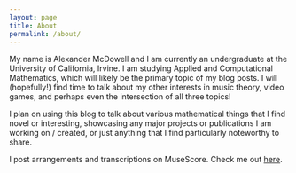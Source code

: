 ```yaml
---
layout: page
title: About
permalink: /about/
---
```

My name is Alexander McDowell and I am currently an undergraduate at the University of California, Irvine. I am studying Applied and Computational Mathematics, which will likely be the primary topic of my blog posts. I will (hopefully!) find time to talk about my other interests in music theory, video games, and perhaps even the intersection of all three topics!

I plan on using this blog to talk about various mathematical things that I find novel or interesting, showcasing any major projects or publications I am working on / created, or just anything that I find particularly noteworthy to share.

I post arrangements and transcriptions on MuseScore. Check me out [here](https://musescore.com/user/1214651).